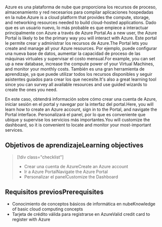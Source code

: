 <span data-ttu-id="a6efe-101">Azure es una plataforma de nube que proporciona los recursos de proceso, almacenamiento y red necesarios para compilar aplicaciones hospedadas en la nube.</span><span class="sxs-lookup"><span data-stu-id="a6efe-101">Azure is a cloud platform that provides the compute, storage, and networking resources needed to build cloud-hosted applications.</span></span> <span data-ttu-id="a6efe-102">Dado que es un usuario nuevo, lo más probable es que empiece a interactuar principalmente con Azure a través de Azure Portal.</span><span class="sxs-lookup"><span data-stu-id="a6efe-102">As a new user, the Azure Portal is likely to be the primary way you will interact with Azure.</span></span> <span data-ttu-id="a6efe-103">Este portal le permite crear y administrar los recursos de Azure.</span><span class="sxs-lookup"><span data-stu-id="a6efe-103">The Portal lets you create and manage all your Azure resources.</span></span> <span data-ttu-id="a6efe-104">Por ejemplo, puede configurar una nueva base de datos, aumentar la capacidad de proceso de las máquinas virtuales y supervisar el costo mensual.</span><span class="sxs-lookup"><span data-stu-id="a6efe-104">For example, you can set up a new database, increase the compute power of your Virtual Machines, and monitor your monthly costs.</span></span> <span data-ttu-id="a6efe-105">También es una gran herramienta de aprendizaje, ya que puede utilizar todos los recursos disponibles y seguir asistentes guiados para crear los que necesite.</span><span class="sxs-lookup"><span data-stu-id="a6efe-105">It's also a great learning tool since you can survey all available resources and use guided wizards to create the ones you need.</span></span>

<span data-ttu-id="a6efe-106">En este caso, obtendrá información sobre cómo crear una cuenta de Azure, iniciar sesión en el portal y navegar por la interfaz del portal.</span><span class="sxs-lookup"><span data-stu-id="a6efe-106">Here, you will learn how to create an Azure account, sign in to the Portal, and navigate the Portal interface.</span></span> <span data-ttu-id="a6efe-107">Personalizará el panel, por lo que es conveniente que ubique y supervise los servicios más importantes.</span><span class="sxs-lookup"><span data-stu-id="a6efe-107">You will customize the dashboard, so it is convenient to locate and monitor your most-important services.</span></span>

## <a name="learning-objectives"></a><span data-ttu-id="a6efe-108">Objetivos de aprendizaje</span><span class="sxs-lookup"><span data-stu-id="a6efe-108">Learning objectives</span></span>

> [!div class="checklist"]
> * <span data-ttu-id="a6efe-109">Crear una cuenta de Azure</span><span class="sxs-lookup"><span data-stu-id="a6efe-109">Create an Azure account</span></span>
> * <span data-ttu-id="a6efe-110">Ir a Azure Portal</span><span class="sxs-lookup"><span data-stu-id="a6efe-110">Navigate the Azure Portal</span></span>
> * <span data-ttu-id="a6efe-111">Personalizar el panel</span><span class="sxs-lookup"><span data-stu-id="a6efe-111">Customize the Dashboard</span></span>

## <a name="prerequisites"></a><span data-ttu-id="a6efe-112">Requisitos previos</span><span class="sxs-lookup"><span data-stu-id="a6efe-112">Prerequisites</span></span>

- <span data-ttu-id="a6efe-113">Conocimiento de conceptos básicos de informática en nube</span><span class="sxs-lookup"><span data-stu-id="a6efe-113">Knowledge of basic cloud computing concepts</span></span>
- <span data-ttu-id="a6efe-114">Tarjeta de crédito válida para registrarse en Azure</span><span class="sxs-lookup"><span data-stu-id="a6efe-114">Valid credit card to register with Azure</span></span>